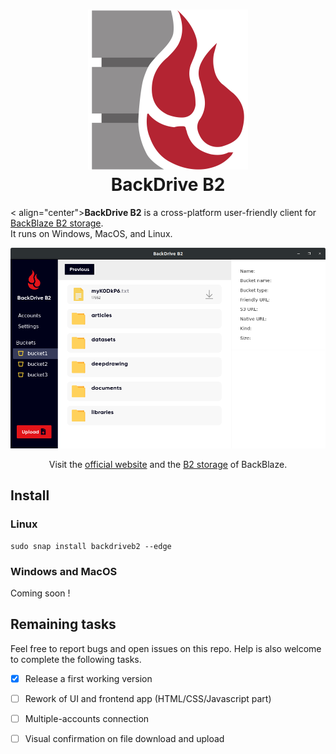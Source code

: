 <h1 align="center">
  <img src="./docs/images/backdriveb2_logo.svg" width="256px" height="256px" alt="BackDrive B2">
  <br />
  BackDrive B2
</h1>

< align="center"><b>BackDrive B2</b> is a cross-platform user-friendly client for <a href="https://www.backblaze.com/b2/cloud-storage.html">BackBlaze B2 storage</a>.<br /> It runs on Windows, MacOS, and Linux.</p>


![BackDrive B2](./docs/images/screenshots/screenshot_bucket.png?raw=true "BackDrive B2")

<p align="center">Visit the <a href="https://www.backblaze.com/">official website</a> and the <a href="https://www.backblaze.com/b2/cloud-storage.html">B2 storage</a> of BackBlaze.<br></p>

## Install

### Linux
```shell
sudo snap install backdriveb2 --edge
```

### Windows and MacOS
Coming soon !

## Remaining tasks

Feel free to report bugs and open issues on this repo. Help is also welcome to complete the following tasks.

  - [x] Release a first working version
  - [ ] Rework of UI and frontend app (HTML/CSS/Javascript part)
  - [ ] Multiple-accounts connection
  - [ ] Visual confirmation on file download and upload

